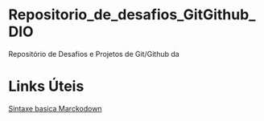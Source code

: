 # Repositorio_de_desafios_GitGithub_DIO
 Repositório de Desafios e Projetos de Git/Github da 
 
 # Links Úteis
 [Sintaxe basica Marckodown](https://www.markdownguide.org/basic-syntax/)
